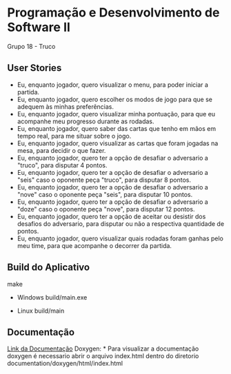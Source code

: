 # Programação e Desenvolvimento de Software II

Grupo 18 - Truco

## User Stories ## 

* Eu, enquanto jogador, quero visualizar o menu, para poder iniciar a partida.
* Eu, enquanto jogador, quero escolher os modos de jogo para que se adequem às minhas preferências.
* Eu, enquanto jogador, quero visualizar minha pontuação, para que eu acompanhe meu progresso durante as rodadas.
* Eu, enquanto jogador, quero saber das cartas que tenho em mãos em tempo real, para me situar sobre o jogo.
* Eu, enquanto jogador, quero visualizar as cartas que foram jogadas na mesa, para decidir o que fazer.
* Eu, enquanto jogador, quero ter a opção de desafiar o adversario a "truco", para disputar 4 pontos.
* Eu, enquanto jogador, quero ter a opção de desafiar o adversario a "seis" caso o oponente peça "truco", para disputar 8 pontos.
* Eu, enquanto jogador, quero ter a opção de desafiar o adversario a "nove" caso o oponente peça "seis", para disputar 10 pontos.
* Eu, enquanto jogador, quero ter a opção de desafiar o adversario a "doze" caso o oponente peça "nove", para disputar 12 pontos.
* Eu, enquanto jogador, quero ter a opção de aceitar ou desistir dos desafios do adversario, para disputar ou não a respectiva quantidade de pontos.
* Eu, enquanto jogador, quero visualizar quais rodadas foram ganhas pelo meu time, para que acompanhe o decorrer da partida.


## Build do Aplicativo

make

* Windows
    build/main.exe

* Linux 
    build/main

## Documentação

[Link da Documentação](https://github.com/pds2/20191-team-18/tree/master/documentation)
Doxygen: 
    * Para visualizar a documentação doxygen é necessario abrir o arquivo index.html dentro do diretorio documentation/doxygen/html/index.html